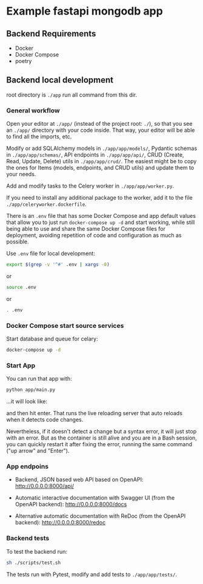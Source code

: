 # Example fastapi mongodb app

## Backend Requirements

* Docker
* Docker Compose
* poetry

## Backend local development

root directory is `./app` run all command from this dir.

### General workflow

Open your editor at `./app/` (instead of the project root: `./`), so that you see an `./app/` directory with your code inside. That way, your editor will be able to find all the imports, etc.

Modify or add SQLAlchemy models in `./app/app/models/`, Pydantic schemas in `./app/app/schemas/`, API endpoints in `./app/app/api/`, CRUD (Create, Read, Update, Delete) utils in `./app/app/crud/`. The easiest might be to copy the ones for Items (models, endpoints, and CRUD utils) and update them to your needs.

Add and modify tasks to the Celery worker in `./app/app/worker.py`. 

If you need to install any additional package to the worker, add it to the file `./app/celeryworker.dockerfile`.

There is an `.env` file that has some Docker Compose and app default values that allow you to just run `docker-compose up -d` and start working, while still being able to use and share the same Docker Compose files for deployment, avoiding repetition of code and configuration as much as possible.

Use `.env` file  for local development:

```bash
export $(grep -v '^#' .env | xargs -0)
```
or

```bash
source .env
```

or
 
```bash
. .env
```

### Docker Compose start source services

Start database and queue for celary:

```bash
docker-compose up -d
```

### Start App

You can run that app with:

```bash
python app/main.py
```

...it will look like:

and then hit enter. That runs the live reloading server that auto reloads when it detects code changes.

Nevertheless, if it doesn't detect a change but a syntax error, it will just stop with an error. But as the container is still alive and you are in a Bash session, you can quickly restart it after fixing the error, running the same command ("up arrow" and "Enter").

### App endpoins

* Backend, JSON based web API based on OpenAPI: http://0.0.0.0:8000/api/

* Automatic interactive documentation with Swagger UI (from the OpenAPI backend): http://0.0.0.0:8000/docs

* Alternative automatic documentation with ReDoc (from the OpenAPI backend): http://0.0.0.0:8000/redoc


### Backend tests

To test the backend run:

```bash
sh ./scripts/test.sh
```

The tests run with Pytest, modify and add tests to `./app/app/tests/`.
